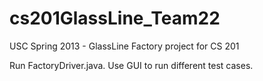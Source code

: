 cs201GlassLine_Team22
=====================

USC Spring 2013 - GlassLine Factory project for CS 201

Run FactoryDriver.java.
Use GUI to run different test cases.
